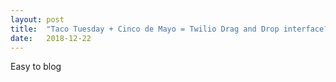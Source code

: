 ```yaml
---
layout: post
title:  "Taco Tuesday + Cinco de Mayo = Twilio Drag and Drop interface? Ok!"
date:   2018-12-22
---
```

Easy to blog